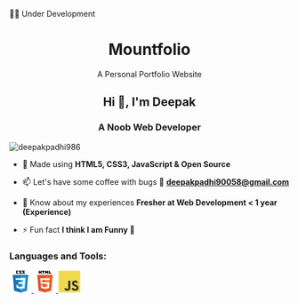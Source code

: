 🌴🚧 Under Development
<h1 align="center">Mountfolio</h1>
<p align="center">A Personal Portfolio Website</p>
<h2 align="center">Hi 👋, I'm Deepak</h2>
<h3 align="center">A Noob Web Developer</h3>

<p align="left"> <img src="https://komarev.com/ghpvc/?username=deepakpadhi986&label=Profile%20views&color=0e75b6&style=flat" alt="deepakpadhi986" /> </p>

- 🍻 Made using **HTML5, CSS3, JavaScript & Open Source**

- 📫 Let's have some coffee with bugs 🙂 **deepakpadhi90058@gmail.com**

- 📄 Know about my experiences **Fresher at Web Development < 1 year (Experience)**

- ⚡ Fun fact **I think I am Funny 🤔**

<p align="left">
</p>

<h3 align="left">Languages and Tools:</h3>
<p align="left"> <a href="https://www.w3schools.com/css/" target="_blank" rel="noreferrer"> <img src="https://raw.githubusercontent.com/devicons/devicon/master/icons/css3/css3-original-wordmark.svg" alt="css3" width="40" height="40"/> </a> <a href="https://www.w3.org/html/" target="_blank" rel="noreferrer"> <img src="https://raw.githubusercontent.com/devicons/devicon/master/icons/html5/html5-original-wordmark.svg" alt="html5" width="40" height="40"/> </a> <a href="https://developer.mozilla.org/en-US/docs/Web/JavaScript" target="_blank" rel="noreferrer"> <img src="https://raw.githubusercontent.com/devicons/devicon/master/icons/javascript/javascript-original.svg" alt="javascript" width="40" height="40"/> </a> </p>
